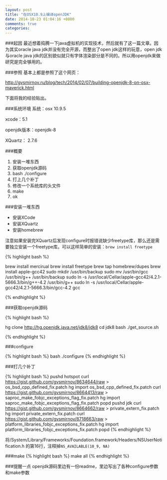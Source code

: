 ```yaml
---
layout: post
title: "在OSX10.9上编译openJDK"
date: 2014-10-23 01:04:16 +0800
comments: true
categories: 
---
```

###起因
最近想着捣腾一下java虚拟机的实现技术，然后就有了这一篇文章。因为其实oracle java jdk并没有完全开源，而整出了open jdk这样的玩意，open jdk与oracle java jdk的区别貌似就只有字体渲染部分是不同的。所以用openjdk来做研究是完全够用的。

<!--more-->

###参照
基本上都是参照了这个网页：

<http://gvsmirnov.ru/blog/tech/2014/02/07/building-openjdk-8-on-osx-maverick.html>

下面将我的经验贴出。

###系统环境
系统：osx 10.9.5

xcode：5.1

openjdk版本：openjdk-8

XQuartz： 2.7.6


###概要
1. 安装一堆东西
2. 获取openjdk源码
3. bash ./configure
4. 打上几个补丁
5. 修改一个系统库的头文件
6. make
7. ok

###安装一堆东西

* 安装XCode
* 安装XQuartz
* 安装homebrew

注意如果安装完XQuartz后发现configure时报错说缺少freetype库，那么还是需要独立安装一个freetype库。可以这样简单的安装：` brew install freetype `

{% highlight bash %}

brew install mercirual
brew install freetype
brew tap homebrew/dupes
brew install apple-gcc42
sudo mkdir /usr/bin/backup
sudo mv /usr/bin/gcc /usr/bin/g++ /usr/bin/backup
sudo ln -s /usr/local/Cellar/apple-gcc42/4.2.1-5666.3/bin/g++-4.2 /usr/bin/g++
sudo ln -s /usr/local/Cellar/apple-gcc42/4.2.1-5666.3/bin/gcc-4.2 gcc

{% endhighlight %}

###获取openjdk源码

{% highlight bash %}

hg clone http://hg.openjdk.java.net/jdk8/jdk8
cd jdk8
bash ./get_source.sh

{% endhighlight %}

###configure

{% highlight bash %}
bash ./configure
{% endhighlight %}

###打几个补丁

{% highlight bash %}
pushd hotspot
curl https://gist.github.com/gvsmirnov/8634644/raw > os_bsd_cpp_defined_fix.patch
hg import os_bsd_cpp_defined_fix.patch
curl https://gist.github.com/gvsmirnov/8664413/raw > saproc_make_fobjc_exceptions_flag_fix.patch
hg import saproc_make_fobjc_exceptions_flag_fix.patch
popd
pushd jdk
curl https://gist.github.com/gvsmirnov/8664662/raw > private_extern_fix.patch
hg import private_extern_fix.patch
curl https://gist.github.com/gvsmirnov/8718663/raw > platform_libraries_fobjc_exceptions_fix.patch
hg import platform_libraries_fobjc_exceptions_fix.patch
popd
{% endhighlight %}

将/System/Library/Frameworks/Foundation.framework/Headers/NSUserNotification.h 的第16行，注释掉` NS_AVAILABLE(10_9, NA) `

###make
{% highlight bash %}
make all
{% endhighlight %}

###提醒一点
openjdk源码里边有一份readme，里边写出了各种configure参数和make参数



